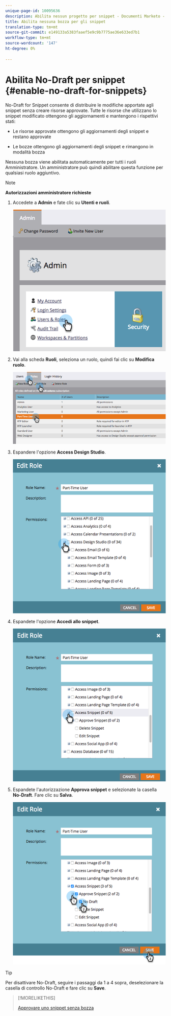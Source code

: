 ```yaml
---
unique-page-id: 10095636
description: Abilita nessun progetto per snippet - Documenti Marketo - Documentazione prodotto
title: Abilita nessuna bozza per gli snippet
translation-type: tm+mt
source-git-commit: e149133a5383faaef5e9c9b7775ae36e633ed7b1
workflow-type: tm+mt
source-wordcount: '147'
ht-degree: 0%

---
```



# Abilita No-Draft per snippet {#enable-no-draft-for-snippets}

No-Draft for Snippet consente di distribuire le modifiche apportate agli snippet senza creare risorse approvate. Tutte le risorse che utilizzano lo snippet modificato ottengono gli aggiornamenti e mantengono i rispettivi stati:

* Le risorse approvate ottengono gli aggiornamenti degli snippet e restano approvate

* Le bozze ottengono gli aggiornamenti degli snippet e rimangono in modalità bozza

Nessuna bozza viene abilitata automaticamente per tutti i ruoli Amministratore. Un amministratore può quindi abilitare questa funzione per qualsiasi ruolo aggiuntivo.

>[!NOTE]
>
>**Autorizzazioni amministratore richieste**

1. Accedete a **Admin** e fate clic su **Utenti e ruoli**.

   ![](assets/usersandroles.png)

1. Vai alla scheda **Ruoli**, seleziona un ruolo, quindi fai clic su **Modifica ruolo**.

   ![](assets/editrole2.png)

1. Espandere l&#39;opzione **Access Design Studio**.

   ![](assets/expanddesignstudio.png)

1. Espandete l&#39;opzione **Accedi allo snippet**.

   ![](assets/expandsnippet.png)

1. Espandete l&#39;autorizzazione **Approva snippet** e selezionate la casella **No-Draft**. Fare clic su **Salva**.

   ![](assets/2017-06-15-10-35-04.png)

>[!TIP]
>
>Per disattivare No-Draft, seguire i passaggi da 1 a 4 sopra, deselezionare la casella di controllo No-Draft e fare clic su **Save**.

>[!MORELIKETHIS]
>
>[Approvare uno snippet senza bozza](../../../../product-docs/personalization/segmentation-and-snippets/snippets/approve-a-snippet-with-no-draft.md)

